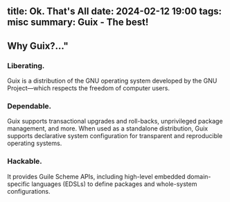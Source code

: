 title: Ok. That's All
date: 2024-02-12 19:00
tags: misc
summary: Guix - The best!
---
Why Guix?..."
---
### Liberating. 
Guix is a distribution of the GNU operating system developed by the GNU Project—which respects the freedom of computer users.

### Dependable. 
Guix supports transactional upgrades and roll-backs, unprivileged package management, and more. When used as a standalone distribution, Guix supports declarative system configuration for transparent and reproducible operating systems.

### Hackable. 
It provides Guile Scheme APIs, including high-level embedded domain-specific languages (EDSLs) to define packages and whole-system configurations.

